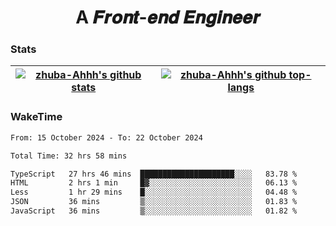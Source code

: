 <h1 align="center">A 𝑭𝒓𝒐𝒏𝒕-𝒆𝒏𝒅 𝑬𝒏𝒈𝒊𝒏𝒆𝒆𝒓</h1>

### Stats

| <a href="https://github.com/zhuba-Ahhh"><img align="center" src="https://github-readme-stats.vercel.app/api?username=zhuba-Ahhh&hide_title=true&hide_border=true&show_icons=trueline_height=21&text_color=000&icon_color=000&bg_color=0,ea6161,ffc64d,fffc4d,52fa5a&theme=graywhite" alt="zhuba-Ahhh's github stats" /> </a> | <a href="https://github.com/zhuba-Ahhh"><img align="center" src="https://github-readme-stats.vercel.app/api/top-langs/?username=zhuba-Ahhh&hide_title=true&hide_border=true&layout=compact&hide_border=true&show_icons=trueline_height=40&text_color=000&icon_color=000&bg_color=0,ea6161,ffc64d,fffc4d,52fa5a&theme=graywhite&langs_count=6" alt="zhuba-Ahhh's github top-langs"/> </a> |
| ------------- | ------------- |

### WakeTime

<!--START_SECTION:waka-->

```txt
From: 15 October 2024 - To: 22 October 2024

Total Time: 32 hrs 58 mins

TypeScript   27 hrs 46 mins  █████████████████████░░░░   83.78 %
HTML         2 hrs 1 min     █▓░░░░░░░░░░░░░░░░░░░░░░░   06.13 %
Less         1 hr 29 mins    █░░░░░░░░░░░░░░░░░░░░░░░░   04.48 %
JSON         36 mins         ▒░░░░░░░░░░░░░░░░░░░░░░░░   01.83 %
JavaScript   36 mins         ▒░░░░░░░░░░░░░░░░░░░░░░░░   01.82 %
```

<!--END_SECTION:waka-->

